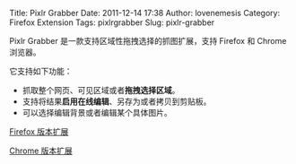 Title: Pixlr Grabber
Date: 2011-12-14 17:38
Author: lovenemesis
Category: Firefox Extension
Tags: pixlrgrabber
Slug: pixlr-grabber

Pixlr Grabber 是一款支持区域性拖拽选择的抓图扩展，支持 Firefox 和 Chrome
浏览器。

它支持如下功能：

-   抓取整个网页、可见区域或者**拖拽选择区域**。
-   支持将结果**启用在线编辑**、另存为或者拷贝到剪贴板。
-   可以选择编辑背景或者编辑某个具体图片。

[Firefox
版本扩展](https://addons.mozilla.org/en-US/firefox/addon/pixlr-grabber/)

[Chrome
版本扩展](https://chrome.google.com/webstore/detail/cjjghkapdciaiogkeofggpblmbbnjinn)
